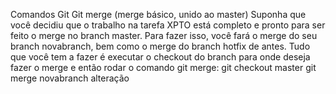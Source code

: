 Comandos Git
Git merge (merge básico, unido ao master)
Suponha que você decidiu que o trabalho na tarefa XPTO está completo e pronto
para ser feito o merge no branch master. Para fazer isso, você fará o merge do seu
branch novabranch, bem como o merge do branch hotfix de antes. Tudo que você
tem a fazer é executar o checkout do branch para onde deseja fazer o merge e
então rodar o comando git merge:
git checkout master
git merge novabranch
alteração
